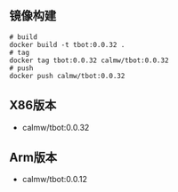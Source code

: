 ## 镜像构建

``` shell
# build 
docker build -t tbot:0.0.32 . 
# tag
docker tag tbot:0.0.32 calmw/tbot:0.0.32
# push
docker push calmw/tbot:0.0.32
```

## X86版本

- calmw/tbot:0.0.32

## Arm版本

- calmw/tbot:0.0.12
